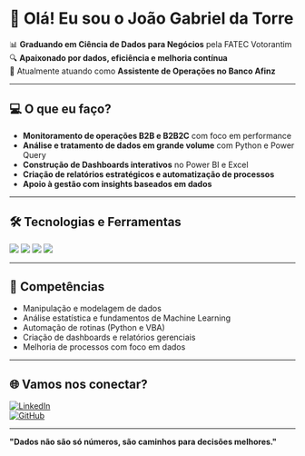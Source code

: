 # 👋 Olá! Eu sou o João Gabriel da Torre

📊 **Graduando em Ciência de Dados para Negócios** pela FATEC Votorantim  
🔍 **Apaixonado por dados, eficiência e melhoria contínua**  
🚀 Atualmente atuando como **Assistente de Operações no Banco Afinz**

---

## 💻 **O que eu faço?**

- **Monitoramento de operações B2B e B2B2C** com foco em performance  
- **Análise e tratamento de dados em grande volume** com Python e Power Query  
- **Construção de Dashboards interativos** no Power BI e Excel  
- **Criação de relatórios estratégicos e automatização de processos**  
- **Apoio à gestão com insights baseados em dados**

---

## 🛠️ **Tecnologias e Ferramentas**

<img src="https://img.shields.io/badge/-Python-3776AB?style=for-the-badge&logo=python&logoColor=white"/> <img src="https://img.shields.io/badge/-Excel-217346?style=for-the-badge&logo=microsoft-excel&logoColor=white"/> 
<img src="https://img.shields.io/badge/-Power%20BI-F2C811?style=for-the-badge&logo=powerbi&logoColor=black"/>  <img src="https://img.shields.io/badge/-SQL-4479A1?style=for-the-badge&logo=postgresql&logoColor=white"/>  

---

## 🎯 **Competências**

- Manipulação e modelagem de dados  
- Análise estatística e fundamentos de Machine Learning  
- Automação de rotinas (Python e VBA)  
- Criação de dashboards e relatórios gerenciais  
- Melhoria de processos com foco em dados  

---

## 🌐 **Vamos nos conectar?**

[![LinkedIn](https://img.shields.io/badge/-LinkedIn-0A66C2?style=for-the-badge&logo=linkedin&logoColor=white)](https://www.linkedin.com/in/joaogabrieltorre)  
[![GitHub](https://img.shields.io/badge/-GitHub-181717?style=for-the-badge&logo=github&logoColor=white)](https://github.com/joao-torre)

---

**"Dados não são só números, são caminhos para decisões melhores."**  
